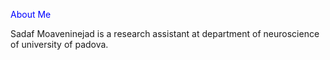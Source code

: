 <span style="color:blue"> About Me </span>

Sadaf Moaveninejad is a research assistant at department of neuroscience of university of padova.

